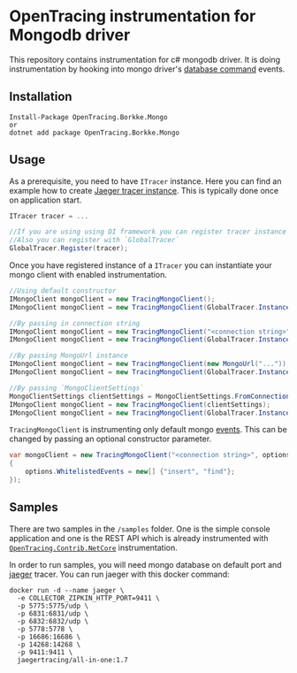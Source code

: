 # OpenTracing instrumentation for Mongodb driver

This repository contains instrumentation for c# mongodb driver. It is doing instrumentation by hooking into mongo driver's [database command](https://docs.mongodb.com/manual/reference/command/#database-operations) events.

## Installation 
```
Install-Package OpenTracing.Borkke.Mongo
or
dotnet add package OpenTracing.Borkke.Mongo
```

## Usage

As a prerequisite, you need to have `ITracer` instance. Here you can find an example how to create [Jaeger tracer instance](https://github.com/borkke/opentracing-csharp-mongo/blob/develop/samples/Samples.Shared/JaegerTracer.cs). This is typically done once on application start.

```c#
ITracer tracer = ...

//If you are using using DI framework you can register tracer instance as singleton
//Also you can register with `GlobalTracer`
GlobalTracer.Register(tracer);
```
Once you have registered instance of a `ITracer` you can instantiate your mongo client with enabled instrumentation.

```c#
//Using default constructor
IMongoClient mongoClient = new TracingMongoClient();
IMongoClient mongoClient = new TracingMongoClient(GlobalTracer.Instance);

//By passing in connection string
IMongoClient mongoClient = new TracingMongoClient("<connection string>");
IMongoClient mongoClient = new TracingMongoClient(GlobalTracer.Instance, "<connection string>");

//By passing MongoUrl instance
IMongoClient mongoClient = new TracingMongoClient(new MongoUrl("..."));
IMongoClient mongoClient = new TracingMongoClient(GlobalTracer.Instance, new MongoUrl("..."));

//By passing `MongoClientSettings`
MongoClientSettings clientSettings = MongoClientSettings.FromConnectionString("<connection string>");
IMongoClient mongoClient = new TracingMongoClient(clientSettings);
IMongoClient mongoClient = new TracingMongoClient(GlobalTracer.Instance, clientSettings);
```

`TracingMongoClient` is instrumenting only default mongo [events](https://github.com/borkke/). This can be changed by passing an optional constructor parameter.
```c#
var mongoClient = new TracingMongoClient("<connection string>", options =>
{
    options.WhitelistedEvents = new[] {"insert", "find"};
});
```

## Samples
There are two samples in the `/samples` folder. One is the simple console application and one is the REST API which is already instrumented with [`OpenTracing.Contrib.NetCore`](https://github.com/opentracing-contrib/csharp-netcore) instrumentation.

In order to run samples, you will need mongo database on default port and [jaeger](https://www.jaegertracing.io/) tracer. You can run jaeger with this docker command:

```docker
docker run -d --name jaeger \
  -e COLLECTOR_ZIPKIN_HTTP_PORT=9411 \
  -p 5775:5775/udp \
  -p 6831:6831/udp \
  -p 6832:6832/udp \
  -p 5778:5778 \
  -p 16686:16686 \
  -p 14268:14268 \
  -p 9411:9411 \
  jaegertracing/all-in-one:1.7
```
